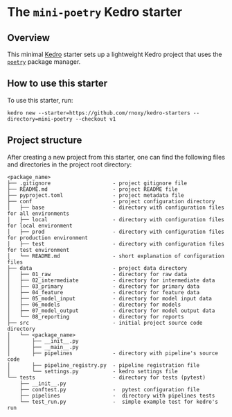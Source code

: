 # The `mini-poetry` Kedro starter

## Overview
This minimal [Kedro](https://kedro.org) starter sets up a lightweight Kedro project that uses the [`poetry`](https://python-poetry.org/) package manager. 


## How to use this starter
To use this starter, run:

```
kedro new --starter=https://github.com/rnoxy/kedro-starters --directory=mini-poetry --checkout v1
```

## Project structure
After creating a new project from this starter, one can find the following files and directories in the project root directory:

```
<package_name>
├── .gitignore                    - project gitignore file
├── README.md                     - project README file
├── pyproject.toml                - project metadata file
├── conf                          - project configuration directory
│   ├── base                      - directory with configuration files for all environments
│   ├── local                     - directory with configuration files for local environment
│   ├── prod                      - directory with configuration files for production environment
│   ├── test                      - directory with configuration files for test environment 
│   └── README.md                 - short explanation of configuration files
├── data                          - project data directory
│   ├── 01_raw                    - directory for raw data
│   ├── 02_intermediate           - directory for intermediate data
│   ├── 03_primary                - directory for primary data
│   ├── 04_feature                - directory for feature data
│   ├── 05_model_input            - directory for model input data
│   ├── 06_models                 - directory for models
│   ├── 07_model_output           - directory for model output data
│   └── 08_reporting              - directory for reports
├── src                           - initial project source code directory
│   └── <package_name>
│       ├── __init__.py
│       ├── __main__.py
│       ├── pipelines             - directory with pipeline's source code
│       ├── pipeline_registry.py  - pipeline registration file
│       └── settings.py           - kedro settings file
└── tests                         - directory for tests (pytest)
    ├── __init__.py
    ├── conftest.py               -  pytest configuration file
    ├── pipelines                 -  directory with pipelines tests
    └── test_run.py               -  simple example test for kedro's run
```
